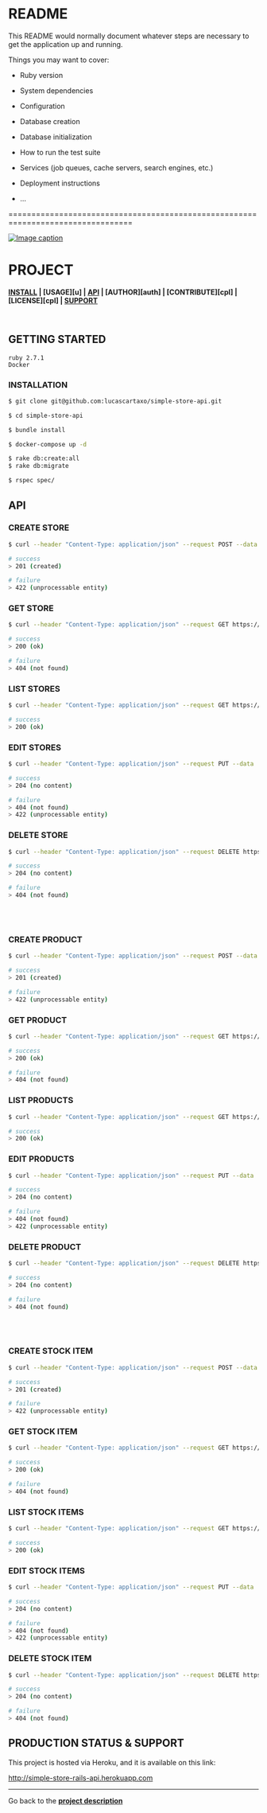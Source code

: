 
# README

This README would normally document whatever steps are necessary to get the
application up and running.

Things you may want to cover:

* Ruby version

* System dependencies

* Configuration

* Database creation

* Database initialization

* How to run the test suite

* Services (job queues, cache servers, search engines, etc.)

* Deployment instructions

* ...



=================================================================================


<!-- [![Image caption](/https://miro.medium.com/max/2628/1*YZ5M_FjF8QNdtPGn4eMEgA.png.jpg)](#) -->

[![Image caption](/https://miro.medium.com/max/2628/1*YZ5M_FjF8QNdtPGn4eMEgA.png.jpg)](#)

# PROJECT
[d]: #project
**[INSTALL][i] | [USAGE][u] | [API][a] | [AUTHOR][auth] | [CONTRIBUTE][cpl] | [LICENSE][cpl] | [SUPPORT][ps]**

```
```

```
```

## GETTING STARTED
[gt]: #getting-started 'Getting started guide'

```
ruby 2.7.1
Docker
```

### INSTALLATION
[i]: #installation 'Installation guide'

```sh
$ git clone git@github.com:lucascartaxo/simple-store-api.git
```

```sh
$ cd simple-store-api
```

```sh
$ bundle install
```

```sh
$ docker-compose up -d
```

```sh
$ rake db:create:all
$ rake db:migrate
```

```sh
$ rspec spec/
```

## API
[a]: #api 'Module\'s API description'

### CREATE STORE
```sh
$ curl --header "Content-Type: application/json" --request POST --data '{"name":"store-001","address":"123 Oz"}' https://simple-store-rails-api.herokuapp.com/api/v1/stores.json

# success
> 201 (created)

# failure
> 422 (unprocessable entity)
```

### GET STORE
```sh
$ curl --header "Content-Type: application/json" --request GET https://simple-store-rails-api.herokuapp.com/api/v1/stores/1.json

# success
> 200 (ok)

# failure
> 404 (not found)
```

### LIST STORES
```sh
$ curl --header "Content-Type: application/json" --request GET https://simple-store-rails-api.herokuapp.com/api/v1/stores.json

# success
> 200 (ok)
```

### EDIT STORES
```sh
$ curl --header "Content-Type: application/json" --request PUT --data '{"name":"new-store-001"}' https://simple-store-rails-api.herokuapp.com/api/v1/stores/1.json

# success
> 204 (no content)

# failure
> 404 (not found)
> 422 (unprocessable entity)
```

### DELETE STORE
```sh
$ curl --header "Content-Type: application/json" --request DELETE https://simple-store-rails-api.herokuapp.com/api/v1/stores/1.json

# success
> 204 (no content)

# failure
> 404 (not found)
```

<br/><br/>

### CREATE PRODUCT
```sh
$ curl --header "Content-Type: application/json" --request POST --data '{"name":"product-001","price_cents":"999"}' https://simple-store-rails-api.herokuapp.com/api/v1/products.json

# success
> 201 (created)

# failure
> 422 (unprocessable entity)
```

### GET PRODUCT
```sh
$ curl --header "Content-Type: application/json" --request GET https://simple-store-rails-api.herokuapp.com/api/v1/products/1.json

# success
> 200 (ok)

# failure
> 404 (not found)
```

### LIST PRODUCTS
```sh
$ curl --header "Content-Type: application/json" --request GET https://simple-store-rails-api.herokuapp.com/api/v1/products.json

# success
> 200 (ok)
```

### EDIT PRODUCTS
```sh
$ curl --header "Content-Type: application/json" --request PUT --data '{"name":"new-product-001"}' https://simple-store-rails-api.herokuapp.com/api/v1/products/1.json

# success
> 204 (no content)

# failure
> 404 (not found)
> 422 (unprocessable entity)
```

### DELETE PRODUCT
```sh
$ curl --header "Content-Type: application/json" --request DELETE https://simple-store-rails-api.herokuapp.com/api/v1/products/1.json

# success
> 204 (no content)

# failure
> 404 (not found)
```

<br/><br/>

### CREATE STOCK ITEM
```sh
$ curl --header "Content-Type: application/json" --request POST --data '{"store_id":"1","product_id": "1", quantity":"999"}' https://simple-store-rails-api.herokuapp.com/api/v1/stock_items.json

# success
> 201 (created)

# failure
> 422 (unprocessable entity)
```

### GET STOCK ITEM
```sh
$ curl --header "Content-Type: application/json" --request GET https://simple-store-rails-api.herokuapp.com/api/v1/stock_items/1.json

# success
> 200 (ok)

# failure
> 404 (not found)
```

### LIST STOCK ITEMS
```sh
$ curl --header "Content-Type: application/json" --request GET https://simple-store-rails-api.herokuapp.com/api/v1/stock_items.json

# success
> 200 (ok)
```

### EDIT STOCK ITEMS
```sh
$ curl --header "Content-Type: application/json" --request PUT --data '{"name":"new-product-001"}' https://simple-store-rails-api.herokuapp.com/api/v1/stock_items/1.json

# success
> 204 (no content)

# failure
> 404 (not found)
> 422 (unprocessable entity)
```

### DELETE STOCK ITEM
```sh
$ curl --header "Content-Type: application/json" --request DELETE https://simple-store-rails-api.herokuapp.com/api/v1/stock_items/1.json

# success
> 204 (no content)

# failure
> 404 (not found)
```


## PRODUCTION STATUS & SUPPORT
[ps]: #production-status--support 'Production use disclaimer & support info'

This project is hosted via Heroku, and it is available on this link:

http://simple-store-rails-api.herokuapp.com

<hr>

Go back to the **[project description][d]**